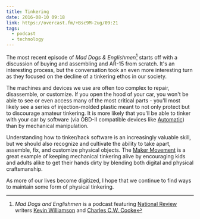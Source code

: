 ```yaml
---
title: Tinkering
date: 2016-08-10 09:18
link: https://overcast.fm/+Bsc9M-2ug/09:21
tags: 
  - podcast
  - technology
---
```


The most recent episode of *Mad Dogs & Englishmen*[^1] starts off with a discussion of buying and assembling and AR-15 from scratch. It's an interesting process, but the conversation took an even more interesting turn as they focused on the decline of a tinkering ethos in our society. 

The machines and devices we use are often too complex to repair, disassemble, or customize. If you open the hood of your car, you won't be able to see or even access many of the most critical parts - you'll most likely see a series of injection-molded plastic meant to not only protect but to discourage amateur tinkering. It is more likely that you'll be able to tinker with your car by software (via OBD-II compatible devices like [Automatic](https://www.automatic.com/home/)) than by mechanical manipulation.

Understanding how to tinker/hack software is an increasingly valuable skill, but we should also recognize and cultivate the ability to take apart, assemble, fix, and customize physical objects. The [Maker Movement](https://en.m.wikipedia.org/wiki/Maker_culture) is a great example of keeping mechanical tinkering alive by encouraging kids and adults alike to get their hands dirty by blending both digital and physical craftsmanship.  

As more of our lives become digitized, I hope that we continue to find ways to maintain some form of physical tinkering.


[^1]: *Mad Dogs and Englishmen* is a podcast featuring [National Review](http://www.nationalreview.com) writers [Kevin Williamson](http://www.twitter.com/kevinNR) and [Charles C.W. Cooke](http://www.twitter.com/charlescwcooke)